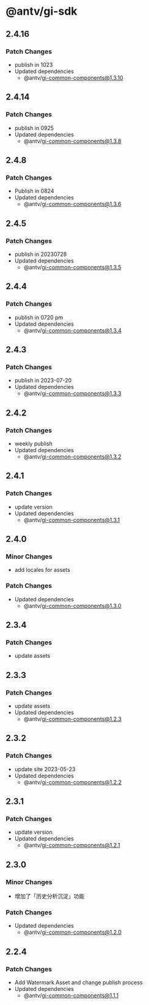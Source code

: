# @antv/gi-sdk

## 2.4.16

### Patch Changes

- publish in 1023
- Updated dependencies
  - @antv/gi-common-components@1.3.10

## 2.4.14

### Patch Changes

- publish in 0925
- Updated dependencies
  - @antv/gi-common-components@1.3.8

## 2.4.8

### Patch Changes

- Publish in 0824
- Updated dependencies
  - @antv/gi-common-components@1.3.6

## 2.4.5

### Patch Changes

- publish in 20230728
- Updated dependencies
  - @antv/gi-common-components@1.3.5

## 2.4.4

### Patch Changes

- publish in 0720 pm
- Updated dependencies
  - @antv/gi-common-components@1.3.4

## 2.4.3

### Patch Changes

- publish in 2023-07-20
- Updated dependencies
  - @antv/gi-common-components@1.3.3

## 2.4.2

### Patch Changes

- weekly publish
- Updated dependencies
  - @antv/gi-common-components@1.3.2

## 2.4.1

### Patch Changes

- update version
- Updated dependencies
  - @antv/gi-common-components@1.3.1

## 2.4.0

### Minor Changes

- add locales for assets

### Patch Changes

- Updated dependencies
  - @antv/gi-common-components@1.3.0

## 2.3.4

### Patch Changes

- update assets

## 2.3.3

### Patch Changes

- update assets
- Updated dependencies
  - @antv/gi-common-components@1.2.3

## 2.3.2

### Patch Changes

- update site 2023-05-23
- Updated dependencies
  - @antv/gi-common-components@1.2.2

## 2.3.1

### Patch Changes

- update version
- Updated dependencies
  - @antv/gi-common-components@1.2.1

## 2.3.0

### Minor Changes

- 增加了「历史分析沉淀」功能

### Patch Changes

- Updated dependencies
  - @antv/gi-common-components@1.2.0

## 2.2.4

### Patch Changes

- Add Watermark Asset and change publish process
- Updated dependencies
  - @antv/gi-common-components@1.1.1
